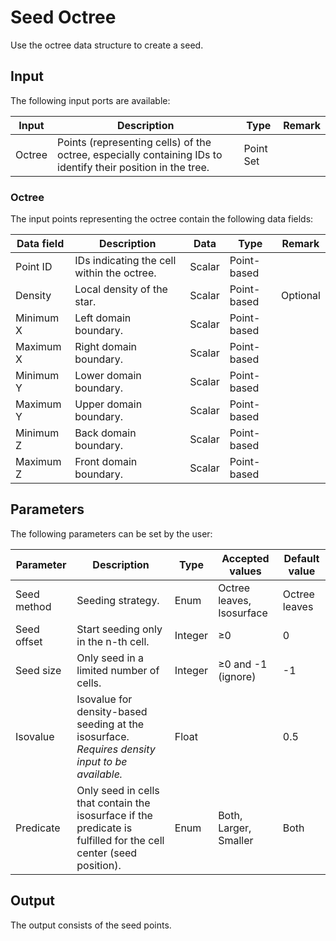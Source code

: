 # Seed Octree

Use the octree data structure to create a seed.

## Input

The following input ports are available:

| Input  | Description                                                  | Type      | Remark |
| ------ | ------------------------------------------------------------ | --------- | ------ |
| Octree | Points (representing cells) of the octree, especially containing IDs to identify their position in the tree. | Point Set |        |

### Octree

The input points representing the octree contain the following data fields:

| Data field | Description                                | Data   | Type        | Remark   |
| ---------- | ------------------------------------------ | ------ | ----------- | -------- |
| Point ID   | IDs indicating the cell within the octree. | Scalar | Point-based |          |
| Density    | Local density of the star.                 | Scalar | Point-based | Optional |
| Minimum X  | Left domain boundary.                      | Scalar | Point-based |          |
| Maximum X  | Right domain boundary.                     | Scalar | Point-based |          |
| Minimum Y  | Lower domain boundary.                     | Scalar | Point-based |          |
| Maximum Y  | Upper domain boundary.                     | Scalar | Point-based |          |
| Minimum Z  | Back domain boundary.                      | Scalar | Point-based |          |
| Maximum Z  | Front domain boundary.                     | Scalar | Point-based |          |

## Parameters

The following parameters can be set by the user:

| Parameter   | Description                                                  | Type    | Accepted values           | Default value |
| ----------- | ------------------------------------------------------------ | ------- | ------------------------- | ------------- |
| Seed method | Seeding strategy.                                            | Enum    | Octree leaves, Isosurface | Octree leaves |
| Seed offset | Start seeding only in the n-th cell.                         | Integer | &geq;0                    | 0             |
| Seed size   | Only seed in a limited number of cells.                      | Integer | &geq;0 and -1 (ignore)    | -1            |
| Isovalue    | Isovalue for density-based seeding at the isosurface. *Requires density input to be available.* | Float   |                           | 0.5           |
| Predicate   | Only seed in cells that contain the isosurface if the predicate is fulfilled for the cell center (seed position). | Enum    | Both, Larger, Smaller     | Both          |

## Output

The output consists of the seed points.

